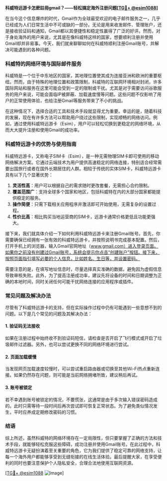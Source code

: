**科威特远游卡怎麽註冊gmail？——轻松搞定海外注册问题[[TG💪+ @esim1088](https://t.me/s/esim1088)]**

在当今这个信息爆炸的时代，Gmail作为全球最受欢迎的电子邮件服务之一，几乎已经成为人们日常生活中不可或缺的一部分。无论是用来收发邮件、管理账户，还是接收验证码和通知，Gmail都以其便捷性和稳定性赢得了广泛的好评。然而，对于身处海外的用户来说，尤其是在像科威特这样的国家，想要顺利注册并使用Gmail却并非易事。今天，我们就来聊聊如何在科威特顺利注册Gmail账号，并解决可能遇到的各种问题。

### 科威特的网络环境与国际邮件服务

科威特是一个位于中东地区的国家，其地理位置使其成为连接亚洲和欧洲的重要枢纽。然而，由于特殊的地理位置和政策限制，科威特的互联网环境相对封闭，许多国际网站和服务在这里可能会受到一定的限制或干扰。尤其是对于需要访问谷歌服务的用户来说，可能会面临IP被屏蔽、加载速度慢等问题。这些问题不仅影响了用户的正常使用体验，也给注册Gmail等服务带来了不小的挑战。

在这种情况下，选择合适的工具和技术手段就显得尤为重要。幸运的是，随着科技的发展，现在有许多方法可以帮助用户绕过这些限制，实现顺畅的网络访问。例如，通过使用科威特远游卡（Esim），用户可以轻松切换到更稳定的网络环境，从而大大提升注册和使用Gmail的成功率。

### 科威特远游卡的优势与使用指南

科威特远游卡，又称电子SIM卡（Esim），是一种无需物理SIM卡即可使用的移动网络解决方案。它通过云端技术为用户提供高速稳定的网络连接，特别适合经常需要出国旅行或者在国外长期居住的人群。相较于传统的实体SIM卡，科威特远游卡具有以下几个显著优势：

1. **灵活性高**：用户可以根据自己的需求随时更改套餐，无需担心合约限制。
2. **覆盖范围广**：支持全球多个国家和地区，包括科威特在内的大部分国家都能提供稳定的服务。
3. **操作简便**：只需下载相关应用程序并激活即可开始使用，无需复杂的设置过程。
4. **性价比高**：相比购买当地运营商的SIM卡，远游卡通常价格更低且功能更强大。

接下来，我们就具体介绍一下如何利用科威特远游卡来注册Gmail账号。首先，你需要确保已经拥有一张有效的科威特远游卡，并按照说明书完成基本配置。然后，打开手机上的浏览器，输入Gmail官网地址（www.gmail.com）进入登录页面。如果你之前没有创建过Gmail账号，系统会提示你点击“创建账户”按钮。接下来，按照页面指引填写必要的个人信息，比如姓名、生日等，并设置密码。

需要注意的是，在填写地址信息时，尽量选择真实准确的数据，避免因为虚假信息导致审核失败。此外，为了提高注册成功率，建议先将设备的时间和日期调整为正确的本地时间，同时关闭任何可能干扰网络连接的应用程序或插件。

### 常见问题及解决办法

尽管有了科威特远游卡的支持，但在实际操作过程中仍有可能遇到一些意想不到的问题。以下是几个常见的问题及其解决办法：

#### 1. 验证码无法接收
如果在注册过程中始终收不到验证码短信，请检查是否开启了飞行模式或开启了垃圾邮件过滤器。另外，也可以尝试更换不同的网络环境进行尝试。

#### 2. 页面加载缓慢
当发现网页加载速度较慢时，可以尝试重启路由器或切换至其他Wi-Fi热点重新连接。如果仍然存在问题，则可能是当前网络拥堵所致，建议稍后再试。

#### 3. 账号被锁定
若不幸遇到账号被锁定的情况，不要慌张，这通常是由于多次输入错误密码造成的。此时只需等待一段时间后再次尝试即可恢复正常状态。为了避免类似情况发生，平时应养成定期修改密码的习惯。

### 结语

综上所述，虽然科威特的网络环境存在一定局限性，但只要掌握了正确的方法和技术手段，就能够轻松克服这些障碍，成功注册并使用Gmail账号。在此过程中，科威特远游卡无疑扮演着至关重要的角色，它为我们提供了稳定可靠的网络支持，让每一个海外用户都能够享受到无缝衔接的在线生活体验。最后提醒大家，在享受便利的同时也要注意保护个人隐私安全，合理合法地使用互联网资源。

[[TG💪+ @esim1088](https://t.me/s/esim1088) ![Image](https://i.postimg.cc/4NQfJmqS/Snipaste-2025-05-13-00-14-12.png)]